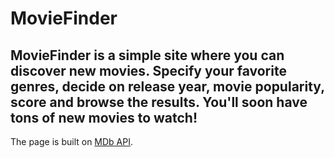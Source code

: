 # MovieFinder
MovieFinder is a simple site where you can discover new movies.
Specify your favorite genres, decide on release year, movie popularity, score and browse the results. You'll soon have tons of new movies to watch!
---
The page is built on [MDb API](https://developers.themoviedb.org/3/).
